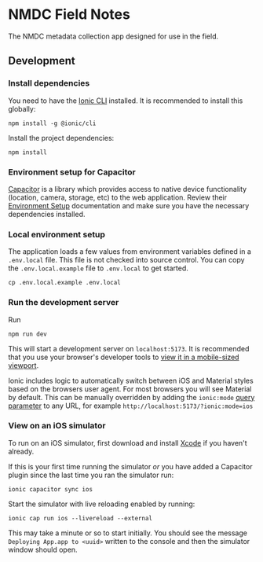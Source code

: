 # NMDC Field Notes

The NMDC metadata collection app designed for use in the field.

## Development

### Install dependencies 

You need to have the [Ionic CLI](https://ionicframework.com/docs/cli) installed. It is recommended to install this globally:

```shell
npm install -g @ionic/cli
```

Install the project dependencies:

```shell
npm install
```

### Environment setup for Capacitor

[Capacitor](https://capacitorjs.com/) is a library which provides access to native device functionality (location, camera, storage, etc) to the web application. Review their [Environment Setup](https://capacitorjs.com/docs/getting-started/environment-setup) documentation and make sure you have the necessary dependencies installed.

### Local environment setup

The application loads a few values from environment variables defined in a `.env.local` file. This file is not checked into source control. You can copy the `.env.local.example` file to `.env.local` to get started.

```shell
cp .env.local.example .env.local
```

### Run the development server

Run

```shell
npm run dev
```

This will start a development server on `localhost:5173`. It is recommended that you use your browser's developer tools to [view it in a mobile-sized viewport](https://ionicframework.com/docs/developing/previewing#simulating-a-mobile-viewport). 

Ionic includes logic to automatically switch between iOS and Material styles based on the browsers user agent. For most browsers you will see Material by default. This can be manually overridden by adding the `ionic:mode` [query parameter](https://ionicframework.com/docs/developing/tips#changing-mode) to any URL, for example `http://localhost:5173/?ionic:mode=ios`

### View on an iOS simulator 

To run on an iOS simulator, first download and install [Xcode](https://developer.apple.com/xcode/) if you haven't already. 

If this is your first time running the simulator _or_ you have added a Capacitor plugin since the last time you ran the simulator run:

```shell
ionic capacitor sync ios
```

Start the simulator with live reloading enabled by running:

```shell
ionic cap run ios --livereload --external
```

This may take a minute or so to start initially. You should see the message `Deploying App.app to <uuid>` written to the console and then the simulator window should open.
